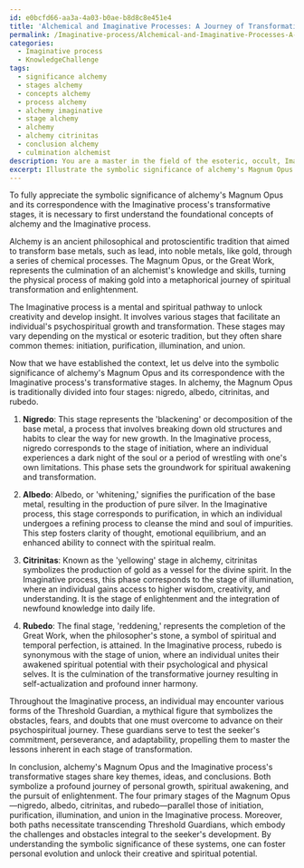 ```yaml
---
id: e0bcfd66-aa3a-4a03-b0ae-b8d8c8e451e4
title: 'Alchemical and Imaginative Processes: A Journey of Transformation'
permalink: /Imaginative-process/Alchemical-and-Imaginative-Processes-A-Journey-of-Transformation/
categories:
  - Imaginative process
  - KnowledgeChallenge
tags:
  - significance alchemy
  - stages alchemy
  - concepts alchemy
  - process alchemy
  - alchemy imaginative
  - stage alchemy
  - alchemy
  - alchemy citrinitas
  - conclusion alchemy
  - culmination alchemist
description: You are a master in the field of the esoteric, occult, Imaginative process and Education. You are a writer of tests, challenges, textbooks and deep knowledge on Imaginative process for initiates and students to gain deep insights and understanding from. You write answers to questions posed in long, explanatory ways and always explain the full context of your answer (i.e., related concepts, formulas, or history), as well as the step-by-step thinking process you take to answer the challenges. Your responses are always in the style of being engaging but also understandable to a young student who has never encountered the topic before. Summarize the key themes, ideas, and conclusions at the end.
excerpt: Illustrate the symbolic significance of alchemy's Magnum Opus and its correspondence with the Imaginative process's transformative stages; elaborate on their interwoven esoteric principles and speculate upon the Threshold Guardian that may be encountered during this psychospiritual endeavor.
---
```

To fully appreciate the symbolic significance of alchemy's Magnum Opus and its correspondence with the Imaginative process's transformative stages, it is necessary to first understand the foundational concepts of alchemy and the Imaginative process.

Alchemy is an ancient philosophical and protoscientific tradition that aimed to transform base metals, such as lead, into noble metals, like gold, through a series of chemical processes. The Magnum Opus, or the Great Work, represents the culmination of an alchemist's knowledge and skills, turning the physical process of making gold into a metaphorical journey of spiritual transformation and enlightenment.

The Imaginative process is a mental and spiritual pathway to unlock creativity and develop insight. It involves various stages that facilitate an individual's psychospiritual growth and transformation. These stages may vary depending on the mystical or esoteric tradition, but they often share common themes: initiation, purification, illumination, and union.

Now that we have established the context, let us delve into the symbolic significance of alchemy's Magnum Opus and its correspondence with the Imaginative process's transformative stages. In alchemy, the Magnum Opus is traditionally divided into four stages: nigredo, albedo, citrinitas, and rubedo.

1. **Nigredo**: This stage represents the 'blackening' or decomposition of the base metal, a process that involves breaking down old structures and habits to clear the way for new growth. In the Imaginative process, nigredo corresponds to the stage of initiation, where an individual experiences a dark night of the soul or a period of wrestling with one's own limitations. This phase sets the groundwork for spiritual awakening and transformation.

2. **Albedo**: Albedo, or 'whitening,' signifies the purification of the base metal, resulting in the production of pure silver. In the Imaginative process, this stage corresponds to purification, in which an individual undergoes a refining process to cleanse the mind and soul of impurities. This step fosters clarity of thought, emotional equilibrium, and an enhanced ability to connect with the spiritual realm.

3. **Citrinitas**: Known as the 'yellowing' stage in alchemy, citrinitas symbolizes the production of gold as a vessel for the divine spirit. In the Imaginative process, this phase corresponds to the stage of illumination, where an individual gains access to higher wisdom, creativity, and understanding. It is the stage of enlightenment and the integration of newfound knowledge into daily life.

4. **Rubedo**: The final stage, 'reddening,' represents the completion of the Great Work, when the philosopher's stone, a symbol of spiritual and temporal perfection, is attained. In the Imaginative process, rubedo is synonymous with the stage of union, where an individual unites their awakened spiritual potential with their psychological and physical selves. It is the culmination of the transformative journey resulting in self-actualization and profound inner harmony.

Throughout the Imaginative process, an individual may encounter various forms of the Threshold Guardian, a mythical figure that symbolizes the obstacles, fears, and doubts that one must overcome to advance on their psychospiritual journey. These guardians serve to test the seeker's commitment, perseverance, and adaptability, propelling them to master the lessons inherent in each stage of transformation.

In conclusion, alchemy's Magnum Opus and the Imaginative process's transformative stages share key themes, ideas, and conclusions. Both symbolize a profound journey of personal growth, spiritual awakening, and the pursuit of enlightenment. The four primary stages of the Magnum Opus—nigredo, albedo, citrinitas, and rubedo—parallel those of initiation, purification, illumination, and union in the Imaginative process. Moreover, both paths necessitate transcending Threshold Guardians, which embody the challenges and obstacles integral to the seeker's development. By understanding the symbolic significance of these systems, one can foster personal evolution and unlock their creative and spiritual potential.
